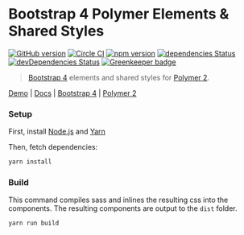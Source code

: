 # Bootstrap 4 Polymer Elements & Shared Styles

[![GitHub version](https://badge.fury.io/gh/patkub%2Fbs4-polymer.svg)](https://badge.fury.io/gh/patkub%2Fbs4-polymer)
[![Circle CI](https://circleci.com/gh/patkub/bs4-polymer.svg?style=shield&circle-token=503d43acd590abe00a8f97f12a92918a150194e1)](https://circleci.com/gh/patkub/bs4-polymer)
[![npm version](https://badge.fury.io/js/bs4-polymer.svg)](https://badge.fury.io/js/bs4-polymer)
[![dependencies Status](https://david-dm.org/patkub/bs4-polymer/status.svg)](https://david-dm.org/patkub/bs4-polymer)
[![devDependencies Status](https://david-dm.org/patkub/bs4-polymer/dev-status.svg)](https://david-dm.org/patkub/bs4-polymer?type=dev)
[![Greenkeeper badge](https://badges.greenkeeper.io/patkub/bs4-polymer.svg)](https://greenkeeper.io/)

> [Bootstrap 4](http://getbootstrap.com/) elements and shared styles for [Polymer 2](https://www.polymer-project.org/).

[Demo](https://patkub.github.io/bs4-polymer-demo/) | [Docs](https://patkub.github.io/bs4-polymer/) | [Bootstrap 4](http://getbootstrap.com/) | [Polymer 2](https://www.polymer-project.org/)

### Setup

First, install [Node.js](https://nodejs.org/en/download) and [Yarn](https://yarnpkg.com/lang/en/docs/install)

Then, fetch dependencies:

```sh
yarn install
```

### Build

This command compiles sass and inlines the resulting css into the components.
The resulting components are output to the `dist` folder.

```sh
yarn run build
```

